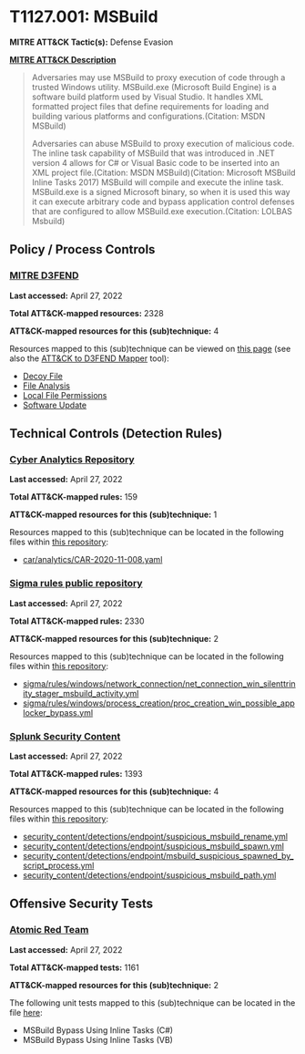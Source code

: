 # T1127.001: MSBuild
**MITRE ATT&CK Tactic(s):** Defense Evasion

**[MITRE ATT&CK Description](https://attack.mitre.org/techniques/T1127/001)**
<blockquote>Adversaries may use MSBuild to proxy execution of code through a trusted Windows utility. MSBuild.exe (Microsoft Build Engine) is a software build platform used by Visual Studio. It handles XML formatted project files that define requirements for loading and building various platforms and configurations.(Citation: MSDN MSBuild)

Adversaries can abuse MSBuild to proxy execution of malicious code. The inline task capability of MSBuild that was introduced in .NET version 4 allows for C# or Visual Basic code to be inserted into an XML project file.(Citation: MSDN MSBuild)(Citation: Microsoft MSBuild Inline Tasks 2017) MSBuild will compile and execute the inline task. MSBuild.exe is a signed Microsoft binary, so when it is used this way it can execute arbitrary code and bypass application control defenses that are configured to allow MSBuild.exe execution.(Citation: LOLBAS Msbuild)</blockquote>

## Policy / Process Controls
### [MITRE D3FEND](https://d3fend.mitre.org/)
**Last accessed:** April 27, 2022

**Total ATT&CK-mapped resources:** 2328

**ATT&CK-mapped resources for this (sub)technique:** 4

Resources mapped to this (sub)technique can be viewed on [this page](https://d3fend.mitre.org/) (see also the [ATT&CK to D3FEND Mapper](https://d3fend.mitre.org/tools/attack-mapper) tool):

* [Decoy File](https://d3fend.mitre.org/techniques/d3f:DecoyFile)
* [File Analysis](https://d3fend.mitre.org/techniques/d3f:FileAnalysis)
* [Local File Permissions](https://d3fend.mitre.org/techniques/d3f:LocalFilePermissions)
* [Software Update](https://d3fend.mitre.org/techniques/d3f:SoftwareUpdate)

## Technical Controls (Detection Rules)
### [Cyber Analytics Repository](https://car.mitre.org)
**Last accessed:** April 27, 2022

**Total ATT&CK-mapped rules:** 159

**ATT&CK-mapped resources for this (sub)technique:** 1

Resources mapped to this (sub)technique can be located in the following files within [this repository](https://github.com/mitre-attack/car/blob/master/analytics):

* [car/analytics/CAR-2020-11-008.yaml](https://github.com/mitre-attack/car/blob/master/analytics/CAR-2020-11-008.yaml)

### [Sigma rules public repository](https://github.com/SigmaHQ/sigma)
**Last accessed:** April 27, 2022

**Total ATT&CK-mapped rules:** 2330

**ATT&CK-mapped resources for this (sub)technique:** 2

Resources mapped to this (sub)technique can be located in the following files within [this repository](https://github.com/SigmaHQ/sigma/tree/master/rules):

* [sigma/rules/windows/network_connection/net_connection_win_silenttrinity_stager_msbuild_activity.yml](https://github.com/SigmaHQ/sigma/blob/master/rules/windows/network_connection/net_connection_win_silenttrinity_stager_msbuild_activity.yml)
* [sigma/rules/windows/process_creation/proc_creation_win_possible_applocker_bypass.yml](https://github.com/SigmaHQ/sigma/blob/master/rules/windows/process_creation/proc_creation_win_possible_applocker_bypass.yml)

### [Splunk Security Content](https://github.com/splunk/security_content)
**Last accessed:** April 27, 2022

**Total ATT&CK-mapped rules:** 1393

**ATT&CK-mapped resources for this (sub)technique:** 4

Resources mapped to this (sub)technique can be located in the following files within [this repository](https://github.com/splunk/security_content/tree/develop/detections):

* [security_content/detections/endpoint/suspicious_msbuild_rename.yml](https://github.com/splunk/security_content/blob/develop/detections/endpoint/suspicious_msbuild_rename.yml)
* [security_content/detections/endpoint/suspicious_msbuild_spawn.yml](https://github.com/splunk/security_content/blob/develop/detections/endpoint/suspicious_msbuild_spawn.yml)
* [security_content/detections/endpoint/msbuild_suspicious_spawned_by_script_process.yml](https://github.com/splunk/security_content/blob/develop/detections/endpoint/msbuild_suspicious_spawned_by_script_process.yml)
* [security_content/detections/endpoint/suspicious_msbuild_path.yml](https://github.com/splunk/security_content/blob/develop/detections/endpoint/suspicious_msbuild_path.yml)


## Offensive Security Tests
### [Atomic Red Team](https://github.com/redcanaryco/atomic-red-team)
**Last accessed:** April 27, 2022

**Total ATT&CK-mapped tests:** 1161

**ATT&CK-mapped resources for this (sub)technique:** 2

The following unit tests mapped to this (sub)technique can be located in the file [here](https://github.com/redcanaryco/atomic-red-team/tree/master/atomics/T1127.001/T1127.001.yaml):

* MSBuild Bypass Using Inline Tasks (C#)
* MSBuild Bypass Using Inline Tasks (VB)

